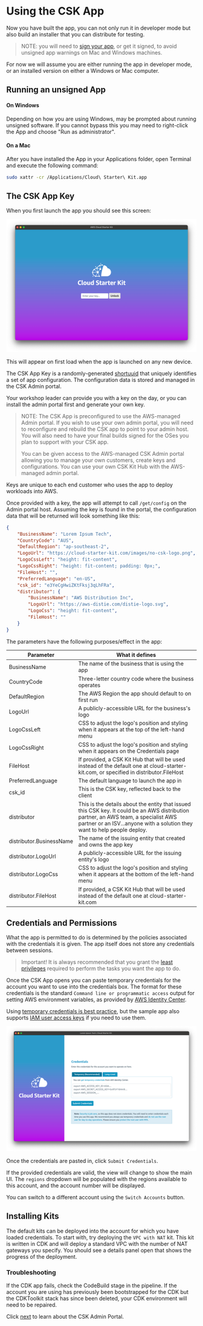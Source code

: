 
# Using the CSK App
 


Now you have built the app, you can not only run it in developer mode but also build an installer that you can distribute for testing. 

>NOTE: you will need to [sign your app](https://www.electronjs.org/docs/latest/tutorial/code-signing), or get it signed, to avoid unsigned app warnings on Mac and Windows machines. 

For now we will assume you are either running the app in developer mode, or an installed version on either a Windows or Mac computer.

## Running an unsigned App

#### On Windows
Depending on how you are using Windows, may be prompted about running unsigned software. If you cannot bypass this you may need to right-click the App and choose "Run as administrator". 

#### On a Mac
After you have installed the App in your Applications folder, open Terminal and execute the following command:
```bash
sudo xattr -cr /Applications/Cloud\ Starter\ Kit.app
```


## The CSK App Key

When you first launch the app you should see this screen:

![Cloud Starter Kit key prompt](../static/enter-key-prompt-pm.png "Cloud Starter Kit key prompt")

This will appear on first load when the app is launched on any new device.

The CSK App Key is a randomly-generated [shortuuid](https://pypi.org/project/shortuuid/) that uniquely identifies a set of app configuration. The configuration data is stored and managed in the CSK Admin portal. 

Your workshop leader can provide you with a key on the day, or you can install the admin portal first and generate your own key.

>NOTE: The CSK App is preconfigured to use the AWS-managed Admin portal. If you wish to use your own admin portal, you will need to reconfigure and rebuild the CSK app to point to your admin host. You will also need to have your final builds signed for the OSes you plan to support with your CSK app.
>
>You can be given access to the AWS-managed CSK Admin portal allowing you to manage your own customers, create keys and configurations. You can use your own CSK Kit Hub with the AWS-managed admin portal.

Keys are unique to each end customer who uses the app to deploy workloads into AWS.

Once provided with a key, the app will attempt to call `/get/config` on the Admin portal host. Assuming the key is found in the portal, the configuration data that will be returned will look something like this:

```json
{
    "BusinessName": "Lorem Ipsum Tech",
    "CountryCode": "AUS",
    "DefaultRegion": "ap-southeast-2",
    "LogoUrl": "https://cloud-starter-kit.com/images/no-csk-logo.png",
    "LogoCssLeft": "height: fit-content",
    "LogoCssRight": "height: fit-content; padding: 0px;",
    "FileHost": "",
    "PreferredLanguage": "en-US",
    "csk_id": "e3YeCgHwiZKtFksj3qLhFRa",
    "distributor": {
        "BusinessName": "AWS Distribution Inc",
        "LogoUrl": "https://aws-distie.com/distie-logo.svg",
        "LogoCss": "height: fit-content",
        "FileHost": ""
    }
}

```

The parameters have the following purposes/effect in the app:

| Parameter | What it defines |
| -------- | ------- |
| BusinessName | The name of the business that is using the app |
| CountryCode | Three-letter country code where the business operates |
| DefaultRegion | The AWS Region the app should default to on first run |
| LogoUrl | A publicly-accessible URL for the business's logo |
| LogoCssLeft | CSS to adjust the logo's position and styling when it appears at the top of the left-hand menu |
| LogoCssRight | CSS to adjust the logo's position and styling when it appears on the Credentials page |
| FileHost | If provided, a CSK Kit Hub that will be used instead of the default one at cloud-starter-kit.com, or specified in distributor.FileHost |
| PreferredLanguage | The default language to launch the app in |
| csk_id | This is the CSK key, reflected back to the client |
| distributor | This is the details about the entity that issued this CSK key. It could be an AWS distribution partner, an AWS team, a specialist AWS partner or an ISV...anyone with a solution they want to help people deploy. |
| distributor.BusinessName | The name of the issuing entity that created and owns the app key |
| distributor.LogoUrl | A publicly-accessible URL for the issuing entity's logo |
| distributor.LogoCss | CSS to adjust the logo's position and styling when it appears at the bottom of the left-hand menu |
| distributor.FileHost | If provided, a CSK Kit Hub that will be used instead of the default one at cloud-starter-kit.com |



## Credentials and Permissions

What the app is permitted to do is determined by the policies associated with the credentials it is given. The app itself does not store any credentials between sessions.

>Important! It is always recommended that you grant the [least privileges](https://docs.aws.amazon.com/IAM/latest/UserGuide/best-practices.html#grant-least-privilege) required to perform the tasks you want the app to do.

Once the CSK App opens you can paste temporary credentials for the account you want to use into the credentials box. The format for these credentials is the standard `Command line or programmatic access` output for setting AWS environment variables, as provided by [AWS Identity Center](https://aws.amazon.com/iam/identity-center/). 

Using [temporary credentials is best practice](https://docs.aws.amazon.com/IAM/latest/UserGuide/best-practices.html#bp-users-federation-idp), but the sample app also supports [IAM user access keys](https://docs.aws.amazon.com/IAM/latest/UserGuide/id_credentials_access-keys.html) if you need to use them. 


![Cloud Starter Kit credentials prompt](../static/csk-credentials-pm.png "Cloud Starter Kit credentials prompt")

Once the credentials are pasted in, click `Submit Credentials`. 

If the provided credentials are valid, the view will change to show the main UI. The `regions` dropdown will be populated with the regions available to this account, and the account number will be displayed. 

You can switch to a different account using the `Switch Accounts` button.

## Installing Kits 

The default kits can be deployed into the account for which you have loaded credentials. To start with, try deploying the `VPC with NAT` kit. This kit is written in CDK and will deploy a standard VPC with the number of NAT gateways you specify. You should see a details panel open that shows the progress of the deployment.

### Troubleshooting

If the CDK app fails, check the CodeBuild stage in the pipeline. If the account you are using has previously been bootstrapped for the CDK but the CDKToolkit stack has since been deleted, your CDK environment will need to be repaired.

Click <a href="../csk-admin/index.en.md">next</a> to learn about the CSK Admin Portal.